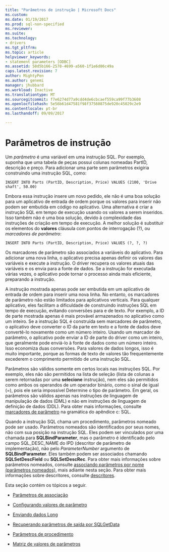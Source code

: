 ```yaml
---
title: "Parâmetros de instrução | Microsoft Docs"
ms.custom: 
ms.date: 01/19/2017
ms.prod: sql-non-specified
ms.reviewer: 
ms.suite: 
ms.technology:
- drivers
ms.tgt_pltfrm: 
ms.topic: article
helpviewer_keywords:
- statement parameters [ODBC]
ms.assetid: 58d5b166-2578-4699-a560-1f1e6d86c49a
caps.latest.revision: 7
author: MightyPen
ms.author: genemi
manager: jhubbard
ms.workload: Inactive
ms.translationtype: MT
ms.sourcegitcommit: f7e6274d77a9cdd4de6cbcaef559ca99f77b3608
ms.openlocfilehash: 5e56b61d47581f98f37560875de920c45029c2e9
ms.contentlocale: pt-br
ms.lasthandoff: 09/09/2017

---
```

# <a name="statement-parameters"></a>Parâmetros de instrução
Um *parâmetro* é uma variável em uma instrução SQL. Por exemplo, suponha que uma tabela de peças possui colunas nomeadas PartID, descrição e preço. Para adicionar uma parte sem parâmetros exigiria construindo uma instrução SQL, como:  
  
```  
INSERT INTO Parts (PartID, Description, Price) VALUES (2100, 'Drive shaft', 50.00)  
```  
  
 Embora essa instrução insere um novo pedido, ele não é uma boa solução para um aplicativo de entrada de ordem porque os valores para inserir não podem ser embutida em código no aplicativo. Uma alternativa é criar a instrução SQL em tempo de execução usando os valores a serem inseridos. Isso também não é uma boa solução, devido à complexidade das instruções de criação em tempo de execução. A melhor solução é substituir os elementos do **valores** cláusula com pontos de interrogação (?), ou *marcadores de parâmetro*:  
  
```  
INSERT INTO Parts (PartID, Description, Price) VALUES (?, ?, ?)  
```  
  
 Os marcadores de parâmetro são associados a variáveis do aplicativo. Para adicionar uma nova linha, o aplicativo precisa apenas definir os valores das variáveis e execute a instrução. O driver recupera os valores atuais das variáveis e os envia para a fonte de dados. Se a instrução for executada várias vezes, o aplicativo pode tornar o processo ainda mais eficiente, preparando a instrução.  
  
 A instrução mostrada apenas pode ser embutida em um aplicativo de entrada de ordem para inserir uma nova linha. No entanto, os marcadores de parâmetro não estão limitados para aplicativos verticais. Para qualquer aplicativo, eles facilitam a dificuldade de construindo instruções SQL em tempo de execução, evitando conversões para e de texto. Por exemplo, a ID de parte mostrada apenas é mais provável armazenados no aplicativo como um inteiro. Se a instrução SQL é construída sem marcadores de parâmetro, o aplicativo deve converter o ID da parte em texto e a fonte de dados deve convertê-lo novamente como um número inteiro. Usando um marcador de parâmetro, o aplicativo pode enviar a ID de parte do driver como um inteiro, que geralmente pode enviá-lo à fonte de dados como um número inteiro. Isso economiza duas conversões. Para valores de dados longos, isso é muito importante, porque as formas de texto de valores tão frequentemente excederem o comprimento permitido de uma instrução SQL.  
  
 Parâmetros são válidos somente em certos locais nas instruções SQL. Por exemplo, eles não são permitidos na lista de seleção (lista de colunas a serem retornadas por uma **selecione** instrução), nem eles são permitidos como ambos os operandos de um operador binário, como o sinal de igual (=), pois ele seria impossível Determine o tipo de parâmetro. Em geral, os parâmetros são válidos apenas nas instruções de linguagem de manipulação de dados (DML) e não em instruções de linguagem de definição de dados (DDL). Para obter mais informações, consulte [marcadores de parâmetro](../../../odbc/reference/appendixes/parameter-markers.md) na gramática do apêndice c: SQL.  
  
 Quando a instrução SQL chama um procedimento, parâmetros nomeado pode ser usado. Parâmetros nomeados são identificados por seus nomes, não com sua posição na instrução SQL. Eles podem ser vinculados por uma chamada para **SQLBindParameter**, mas o parâmetro é identificado pelo campo SQL_DESC_NAME do IPD (descritor de parâmetro de implementação), não pelo *ParameterNumber* argumento de **SQLBindParameter**. Eles também podem ser associados chamando **SQLSetDescField** ou **SQLSetDescRec**. Para obter mais informações sobre parâmetros nomeados, consulte [associando parâmetros por nome (parâmetros nomeados)](../../../odbc/reference/develop-app/binding-parameters-by-name-named-parameters.md), mais adiante nesta seção. Para obter mais informações sobre descritores, consulte [descritores](../../../odbc/reference/develop-app/descriptors.md).  
  
 Esta seção contém os tópicos a seguir.  
  
-   [Parâmetros de associação](../../../odbc/reference/develop-app/binding-parameters-odbc.md)  
  
-   [Configurando valores de parâmetro](../../../odbc/reference/develop-app/setting-parameter-values.md)  
  
-   [Enviando dados Long](../../../odbc/reference/develop-app/sending-long-data.md)  
  
-   [Recuperando parâmetros de saída por SQLGetData](../../../odbc/reference/develop-app/retrieving-output-parameters-using-sqlgetdata.md)  
  
-   [Parâmetros de procedimento](../../../odbc/reference/develop-app/procedure-parameters.md)  
  
-   [Matriz de valores de parâmetros](../../../odbc/reference/develop-app/arrays-of-parameter-values.md)

